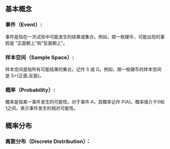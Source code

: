## 基本概念
### 事件（Event）:
  事件是指在一次试验中可能发生的结果或集合。例如，掷一枚硬币，可能出现的事假是 “正面朝上”和“反面朝上”。
### 样本空间（Sample Space）:
样本空间是指所有可能结果的集合。记作 S 或 Ω。例如，掷一枚硬币的样本空间是 S={正面,反面}。
### 概率（Probability）:
  概率是指某一事件发生的可能性。对于事件 A，其概率记作 P(A)。概率值介于0和1之间，表示事件发生的相对可能性。

## 概率分布
### 离散分布（Discrete Distribution）：
